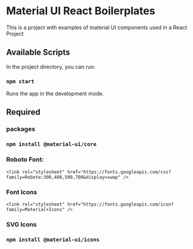 # Material UI React Boilerplates

This is a project with examples of material UI components used in a React Project

## Available Scripts

In the project directory, you can run:

### `npm start`

Runs the app in the development mode.

## Required 

### packages

### `npm install @material-ui/core`

### Roboto Font:

`<link rel="stylesheet" href="https://fonts.googleapis.com/css?family=Roboto:300,400,500,700&display=swap" />`

### Font Icons

`<link rel="stylesheet" href="https://fonts.googleapis.com/icon?family=Material+Icons" />`

### SVG Icons

### `npm install @material-ui/icons`

